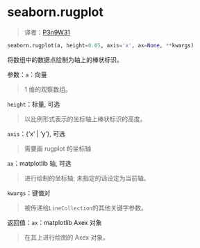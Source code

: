 # seaborn.rugplot

> 译者：[P3n9W31](https://github.com/P3n9W31)

```py
seaborn.rugplot(a, height=0.05, axis='x', ax=None, **kwargs)
```

将数组中的数据点绘制为轴上的棒状标识。

参数：`a`：向量

> 1 维的观察数组。

`height`：标量, 可选

> 以比例形式表示的坐标轴上棒状标识的高度。

`axis`：{‘x’ &#124; ‘y’}, 可选

> 需要画 rugplot 的坐标轴

`ax`：matplotlib 轴, 可选

> 进行绘制的坐标轴; 未指定的话设定为当前轴。

`kwargs`：键值对

> 被传递给`LineCollection`的其他关键字参数。


返回值：`ax`：matplotlib Axex 对象

> 在其上进行绘图的 Axex 对象。

